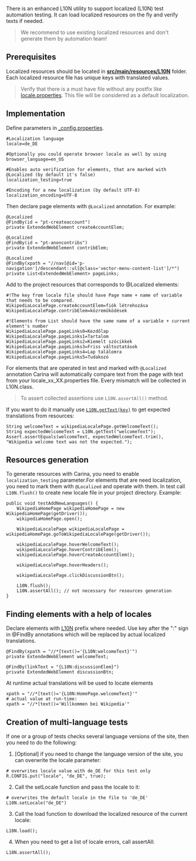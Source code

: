 There is an enhanced L10N utility to support localized (L10N)  test automation testing. It can load localized resources on the fly and verify texts if needed.
> We recommend to use existing localized resources and don't generate them by automation team!

## Prerequisites

Localized resources should be located in [**src/main/resources/L10N**](https://github.com/zebrunner/carina-demo/tree/master/src/main/resources/L10N) folder.
Each localized resource file has unique keys with translated values.
> Verify that there is a must have file without any postfix like [locale.properties](https://github.com/zebrunner/carina-demo/blob/master/src/main/resources/L10N/locale.properties). This file will be considered as a default localization.

## Implementation

Define parameters in [_config.properties](https://github.com/zebrunner/carina-demo/blob/master/src/main/resources/_config.properties).
```
#Localization language
locale=de_DE

#Optionally you could operate browser locale as well by using
browser_language=en_US

#Enables auto verification for elements, that are marked with @Localized (by default it's false)
localization_testing=true

#Encoding for a new localization (by default UTF-8)
localization_encoding=UTF-8
```

Then declare page elements with `@Localized` annotation. For example:
```
@Localized
@FindBy(id = "pt-createaccount")
private ExtendedWebElement createAccountElem;

@Localized
@FindBy(id = "pt-anoncontribs")
private ExtendedWebElement contribElem;

@Localized
@FindBy(xpath = "//nav[@id='p-navigation']/descendant::ul[@class='vector-menu-content-list']/*")
private List<ExtendedWebElement> pageLinks;
```
Add to the project resources that corresponds to @Localized elements:
```
#!The key from locale file should have Page name + name of variable that needs to be compared.
WikipediaLocalePage.createAccountElem=fiók létrehozása
WikipediaLocalePage.contribElem=közreműködések

#!Elements from List should have the same name of a variable + current element's number
WikipediaLocalePage.pageLinks0=Kezdőlap
WikipediaLocalePage.pageLinks1=Tartalom
WikipediaLocalePage.pageLinks2=Kiemelt szócikkek
WikipediaLocalePage.pageLinks3=Friss változtatások
WikipediaLocalePage.pageLinks4=Lap találomra
WikipediaLocalePage.pageLinks5=Tudakozó
```
For elements that are operated in test and marked with `@Localized` annotation 
Carina will automatically compare text from the page with text from your locale_xx_XX.properties file.
Every mismatch will be collected in L10N.class. 
>To assert collected assertions use `L10N.assertAll()` method.

If you want to do it manually use [`L10N.getText(key)`](https://github.com/zebrunner/carina-demo/blob/64b63927e8c3a1a76d5e567e28f837be82797d56/src/test/java/com/qaprosoft/carina/demo/WebLocalizationSample.java#L53)
to get expected translations from resources:
```
String welcomeText = wikipediaLocalePage.getWelcomeText();
String expectedWelcomeText = L10N.getText("welcomeText");
Assert.assertEquals(welcomeText, expectedWelcomeText.trim(), "Wikipedia welcome text was not the expected.");
```
## Resources generation
To generate resources with Carina, you need to enable `localization_testing` parameter.For elements that are need localization, you need to mark them with `@Localized` and operate with them.
In test call `L10N.flush()` to create new locale file in your project directory.
Example:
```
public void testAddNewLanguages() {
    WikipediaHomePage wikipediaHomePage = new WikipediaHomePage(getDriver());
    wikipediaHomePage.open();

    WikipediaLocalePage wikipediaLocalePage = wikipediaHomePage.goToWikipediaLocalePage(getDriver());

    wikipediaLocalePage.hoverWelcomeText();
    wikipediaLocalePage.hoverContribElem();
    wikipediaLocalePage.hoverCreateAccountElem();

    wikipediaLocalePage.hoverHeaders();

    wikipediaLocalePage.clickDiscussionBtn();

    L10N.flush();
    L10N.assertAll(); // not necessary for resources generation
}
```
## Finding elements with a help of locales

Declare elements with [L10N](https://github.com/zebrunner/carina-demo/blob/64b63927e8c3a1a76d5e567e28f837be82797d56/src/main/java/com/qaprosoft/carina/demo/gui/pages/localizationSample/WikipediaLocalePage.java#L26) 
prefix where needed.
Use key after the ":" sign in @FindBy annotations which will be replaced by actual localized translations.

```
@FindBy(xpath = "//*[text()='{L10N:welcomeText}'")
private ExtendedWebElement welcomeText;

@FindBy(linkText = "{L10N:discussionElem}")
private ExtendedWebElement discussionBtn;
```
At runtime actual translations will be used to locate elements
```
xpath = "//*[text()='{L10N:HomePage.welcomeText}'"
# actual value at run-time:
xpath = "//*[text()='Willkommen bei Wikipedia'"
```
## Creation of multi-language tests
If one or a group of tests checks several language versions of the site, then you need to do the following:
1. [Optional] if you need to change the language version of the site, you can overwrite the locale parameter:
```
# overwrites locale value with de_DE for this test only
R.CONFIG.put("locale", "de_DE", true);
```
2. Call the setLocale function and pass the locale to it:
```
# overwrites the default locale in the file to 'de_DE'
L10N.setLocale("de_DE")
```
3. Call the load function to download the localized resource of the current locale:
```
L10N.load();
```
4. When you need to get a list of locale errors, call assertAll:
```
L10N.assertAll();
```